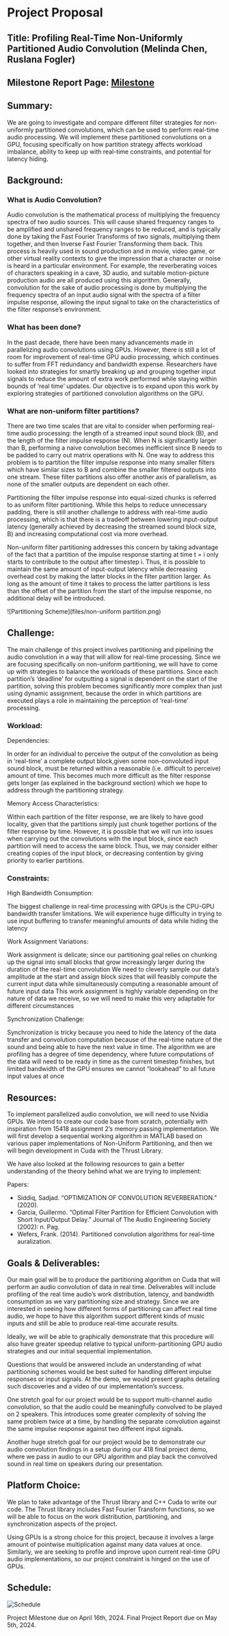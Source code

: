 # Project Proposal

## Title: Profiling Real-Time Non-Uniformly Partitioned Audio Convolution (Melinda Chen, Ruslana Fogler)

## Milestone Report Page: [Milestone](https://csinensis.github.io/15418_Final_Project/milestone)

## Summary: 

We are going to investigate and compare different filter strategies for non-uniformly partitioned convolutions, which can be used to perform real-time audio processing. We will implement these partitioned convolutions on a GPU, focusing specifically on how partition strategy affects workload imbalance, ability to keep up with real-time constraints, and potential for latency hiding.

## Background:

### What is Audio Convolution?

Audio convolution is the mathematical process of multiplying the frequency spectra of two audio sources. This will cause shared frequency ranges to be amplified and unshared frequency ranges to be reduced, and is typically done by taking the Fast Fourier Transforms of two signals, multiplying them together, and then Inverse Fast Fourier Transforming them back. This process is heavily used in sound production and in movie, video game, or other virtual reality contexts to give the impression that a character or noise is heard in a particular environment. For example, the reverberating voices of characters speaking in a cave, 3D audio, and suitable motion-picture production audio are all produced using this algorithm. Generally, convolution for the sake of audio processing is done by multiplying the frequency spectra of an input audio signal with the spectra of a filter impulse response, allowing the input signal to take on the characteristics of the filter response’s environment.

### What has been done?

In the past decade, there have been many advancements made in parallelizing audio convolutions using GPUs. However, there is still a lot of room for improvement of real-time GPU audio processing, which continues to suffer from FFT redundancy and bandwidth expense. Researchers have looked into strategies for smartly breaking up and grouping together input signals to reduce the amount of extra work performed while staying within bounds of ‘real time’ updates. Our objective is to expand upon this work by exploring strategies of partitioned convolution algorithms on the GPU.

### What are non-uniform filter partitions?

There are two time scales that are vital to consider when performing real-time audio processing: the length of a streamed input sound block (B), and the length of the filter impulse response (N). When N is significantly larger than B, performing a naive convolution becomes inefficient since B needs to be padded to carry out matrix operations with N. 
One way to address this problem is to partition the filter impulse response into many smaller filters which have similar sizes to B and combine the smaller filtered outputs into one stream. These filter partitions also offer another axis of parallelism, as none of the smaller outputs are dependent on each other.

Partitioning the filter impulse response into equal-sized chunks is referred to as uniform filter partitioning. While this helps to reduce unnecessary padding, there is still another challenge to address with real-time audio processing, which is that there is a tradeoff between lowering input-output latency (generally achieved by decreasing the streamed sound block size, B) and increasing computational cost via more overhead.

Non-uniform filter partitioning addresses this concern by taking advantage of the fact that a partition of the impulse response starting at time t = i only starts to contribute to the output after timestep i. Thus, it is possible to maintain the same amount of input-output latency while decreasing overhead cost by making the latter blocks in the filter partition larger. As long as the amount of time it takes to process the latter partitions is less than the offset of the partition from the start of the impulse response, no additional delay will be introduced.


![Partitioning Scheme](files/non-uniform partition.png)

## Challenge:

The main challenge of this project involves partitioning and pipelining the audio convolution in a way that will allow for real-time processing. Since we are focusing specifically on non-uniform partitioning, we will have to come up with strategies to balance the workloads of these partitions. Since each partition’s ‘deadline’ for outputting a signal is dependent on the start of the partition, solving this problem becomes significantly more complex than just using dynamic assignment, because the order in which partitions are executed plays a role in maintaining the perception of ‘real-time’ processing.

### Workload:

Dependencies:

In order for an individual to perceive the output of the convolution as being in ‘real-time’ a complete output block,given some non-convoluted input sound block, must be returned within a reasonable (i.e. difficult to perceive) amount of time. This becomes much more difficult as the filter response gets longer (as explained in the background section) which we hope to address through the partitioning strategy.

Memory Access Characteristics:

Within each partition of the filter response, we are likely to have good locality, given that the partitions simply just chunk together portions of the filter response by time. However, it is possible that we will run into issues when carrying out the convolutions with the input block, since each partition will need to access the same block. Thus, we may consider either creating copies of the input block, or decreasing contention by giving priority to earlier partitions. 

### Constraints:

High Bandwidth Consumption:

The biggest challenge in real-time processing with GPUs is the CPU-GPU bandwidth transfer limitations. 
We will experience huge difficulty in trying to use input buffering to transfer meaningful amounts of data while hiding the latency

Work Assignment Variations:

Work assignment is delicate; since our partitioning goal relies on chunking up the signal into small blocks that grow increasingly larger during the duration of the real-time convolution
We need to cleverly sample our data’s amplitude at the start and assign block sizes that will feasibly compute the current input data while simultaneously computing a reasonable amount of future input data
This work assignment is highly variable depending on the nature of data we receive, so we will need to make this very adaptable for different circumstances

Synchronization Challenge:

Synchronization is tricky because you need to hide the latency of the data transfer and convolution computation because of the real-time nature of the sound and being able to have the next value in time. 
The algorithm we are profiling has a degree of time dependency, where future computations of the data will need to be ready in time as the current timestep finishes, but limited bandwidth of the GPU ensures we cannot “lookahead” to all future input values at once

## Resources:

To implement parallelized audio convolution, we will need to use Nvidia GPUs. We intend to create our code base from scratch, potentially with inspiration from 15418 assignment 2’s memory passing implementation. We will first develop a sequential working algorithm in MATLAB based on various paper implementations of Non-Uniform Partitioning, and then we will begin development in Cuda with the Thrust Library. 

We have also looked at the following resources to gain a better understanding of the theory behind what we are trying to implement:

Papers:
- Siddiq, Sadjad. “OPTIMIZATION OF CONVOLUTION REVERBERATION.” (2020).
- García, Guillermo. “Optimal Filter Partition for Efficient Convolution with Short Input/Output Delay.” Journal of The Audio Engineering Society (2002): n. Pag. 
- Wefers, Frank. (2014). Partitioned convolution algorithms for real-time auralization.  


## Goals & Deliverables:

Our main goal will be to produce the partitioning algorithm on Cuda that will perform an audio convolution of data in real time. Deliverables will include profiling of the real time audio’s work distribution, latency, and bandwidth consumption as we vary partitioning size and strategy. Since we are interested in seeing how different forms of partitioning can affect real time audio, we hope to have this algorithm support different kinds of music inputs and still be able to produce real-time accurate results. 

Ideally, we will be able to graphically demonstrate that this procedure will also have greater speedup relative to typical uniform-partitioning GPU audio strategies and our initial sequential implementation. 

Questions that would be answered include an understanding of what partitioning schemes would be best suited for handling different impulse responses or input signals. At the demo, we would present graphs detailing such discoveries and a video of our implementation’s success. 

One stretch goal for our project would be to support multi-channel audio convolution, so that the audio could be meaningfully convolved to be played on 2 speakers. This introduces some greater complexity of solving the same problem twice at a time, by handling the separate convolution against the same impulse response against two different input signals. 

Another huge stretch goal for our project would be to demonstrate our audio convolution findings in a setup during our 418 final project demo, where we pass in audio to our GPU algorithm and play back the convolved sound in real time on speakers during our presentation. 



## Platform Choice: 

We plan to take advantage of the Thrust library and C++ Cuda to write our code. The Thrust library includes Fast Fourier Transform functions, so we will be able to focus on the work distribution, partitioning, and synchronization aspects of the project. 

Using GPUs is a strong choice for this project, because it involves a large amount of pointwise multiplication against many data values at once. Similarly, we are seeking to profile and improve upon current real-time GPU audio implementations, so our project constraint is hinged on the use of GPUs. 


## Schedule:

![Schedule](files/schedule.png)

Project Milestone due on April 16th, 2024.
Final Project Report due on May 5th, 2024. 

